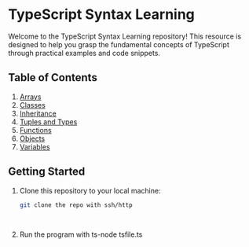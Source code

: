 # TypeScript Syntax Learning

Welcome to the TypeScript Syntax Learning repository! This resource is designed to help you grasp the fundamental concepts of TypeScript through practical examples and code snippets.

## Table of Contents

1. [Arrays](./arrays.ts)
2. [Classes](./classes.ts)
3. [Inheritance](./inheritance.ts)
4. [Tuples and Types](./tuples-and-types.ts)
5. [Functions](./functions.ts)
6. [Objects](./objects.ts)
7. [Variables](./variables.ts)

## Getting Started

1. Clone this repository to your local machine:

   ```bash
   git clone the repo with ssh/http
  
  
2. Run the program with ts-node tsfile.ts

